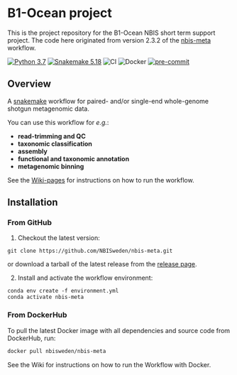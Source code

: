 # B1-Ocean project
This is the project repository for the B1-Ocean NBIS short term support project. The code here originated from version 2.3.2 of the 
[nbis-meta](https://github.com/nbisweden/nbis-meta) workflow.

[![Python 3.7](https://img.shields.io/badge/python-≥3.7-brightgreen.svg)](https://www.python.org/downloads/release/python-37/)
[![Snakemake 5.18](https://img.shields.io/badge/snakemake->5.18-brightgreen.svg)](https://img.shields.io/badge/snakemake-5.11.2)
![CI](https://github.com/NBISweden/nbis-meta/workflows/CI/badge.svg?branch=main)
![Docker](https://img.shields.io/docker/pulls/nbisweden/nbis-meta)
[![pre-commit](https://img.shields.io/badge/pre--commit-enabled-brightgreen?logo=pre-commit&logoColor=white)](https://github.com/pre-commit/pre-commit)

## Overview
A [snakemake](http://snakemake.readthedocs.io/en/stable/) workflow for
paired- and/or single-end whole-genome shotgun metagenomic data.

You can use this workflow for _e.g._:

- **read-trimming and QC**
- **taxonomic classification**
- **assembly**
- **functional and taxonomic annotation**
- **metagenomic binning**

See the [Wiki-pages](https://github.com/NBISweden/nbis-meta/wiki) for
instructions on how to run the workflow.

## Installation

### From GitHub
1. Checkout the latest version:

```
git clone https://github.com/NBISweden/nbis-meta.git
```

or download a tarball of the latest release from the [release page](https://github.com/NBISweden/nbis-meta/releases).

2. Install and activate the workflow environment:

```
conda env create -f environment.yml
conda activate nbis-meta
```

### From DockerHub

To pull the latest Docker image with all dependencies and source code from
DockerHub, run:

```bash
docker pull nbisweden/nbis-meta
```

See the Wiki for instructions on how to run the Workflow with Docker.
